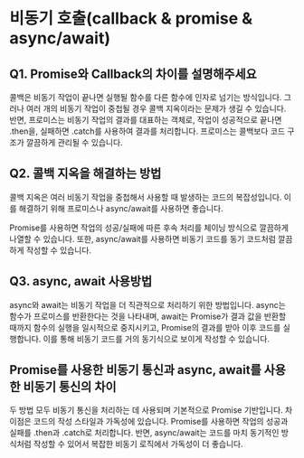 # 비동기 호출(callback & promise & async/await)

## Q1. Promise와 Callback의 차이를 설명해주세요

콜백은 비동기 작업이 끝나면 실행될 함수를 다른 함수에 인자로 넘기는 방식입니다. 그러나 여러 개의 비동기 작업이 중첩될 경우 콜백 지옥이라는 문제가 생길 수 있습니다. 반면, 프로미스는 비동기 작업의 결과를 대표하는 객체로, 작업이 성공적으로 끝나면 .then을, 실패하면 .catch를 사용하여 결과를 처리합니다. 프로미스는 콜백보다 코드 구조가 깔끔하게 관리될 수 있습니다.

## Q2. 콜백 지옥을 해결하는 방법

콜백 지옥은 여러 비동기 작업을 중첩해서 사용할 때 발생하는 코드의 복잡성입니다. 이를 해결하기 위해 프로미스나 async/await를 사용하면 좋습니다.

Promise를 사용하면 작업의 성공/실패에 따른 후속 처리를 체이닝 방식으로 깔끔하게 나열할 수 있습니다. 또한, async/await를 사용하면 비동기 코드를 동기 코드처럼 깔끔하게 작성할 수 있습니다.

## Q3. async, await 사용방법

async와 await는 비동기 작업을 더 직관적으로 처리하기 위한 방법입니다. async는 함수가 프로미스를 반환한다는 것을 나타내며, await는 Promise가 결과 값을 반환할 때까지 함수의 실행을 일시적으로 중지시키고, Promise의 결과를 받아 이후 코드를 실행합니다. 이를 통해 비동기 코드를 거의 동기식으로 보이게 작성할 수 있습니다.

## Promise를 사용한 비동기 통신과 async, await를 사용한 비동기 통신의 차이

두 방법 모두 비동기 통신을 처리하는 데 사용되며 기본적으로 Promise 기반입니다. 차이점은 코드의 작성 스타일과 가독성에 있습니다.
Promise를 사용하면 작업의 성공과 실패를 .then과 .catch로 처리합니다. 반면, async/await는 코드를 마치 동기적인 방식처럼 작성할 수 있어서 복잡한 비동기 로직에서 가독성이 더 좋습니다.
